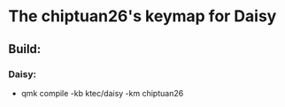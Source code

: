 # The chiptuan26's keymap for Daisy

## Build:

### Daisy:

-   qmk compile -kb ktec/daisy -km chiptuan26
